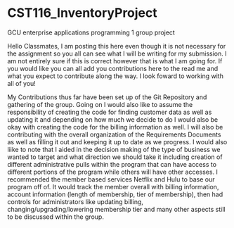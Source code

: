 # CST116_InventoryProject
GCU enterprise applications programming 1 group project

Hello Classmates,
I am posting this here even though it is not necessary for the assignment so you all can see what I will be writing for my submission. I am not entirely sure if this is correct however that is what I am going for. If you would like you can all add you contributions here to the read me and what you expect to contribute along the way. I look foward to working with all of you!

My Contributions thus far have been set up of the Git Repository and gathering of the group. Going on I would also like to assume the responsibility of creating the code for finding customer data as well as updating it and depending on how much we decide to do I would also be okay with creating the code for the billing information as well. I will also be contributing with the overall organization of the Requirements Documents as well as filling it out and keeping it up to date as we progress. 
I would also liike to note that I aided in the decision making of the type of business we wanted to target and what direction we should take it including creation of different administrative pulls within the program that can have access to different portions of the program while others will have other accesses. I recommended the member based services Netflix and Hulu to base our program off of. It would track the member overall with billing information, account information (length of membership, tier of membership), then had controls for administrators like updating billing, changing/upgrading/lowering membership tier and many other aspects still to be discussed within the group. 
